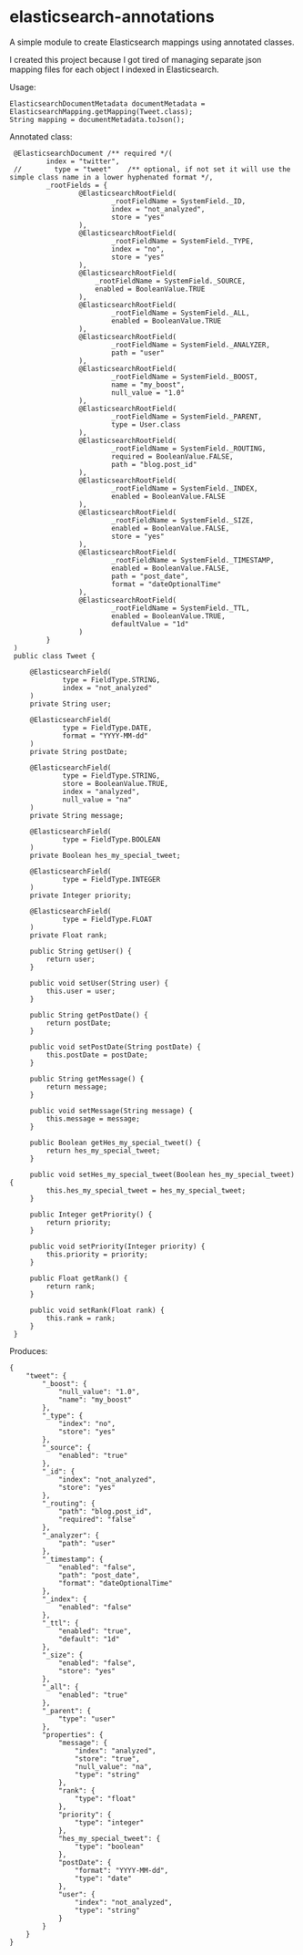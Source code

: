elasticsearch-annotations
=========================

A simple module to create Elasticsearch mappings using annotated classes.

I created this project because I got tired of managing separate json mapping files for each object I indexed in Elasticsearch.

Usage:

    ElasticsearchDocumentMetadata documentMetadata = ElasticsearchMapping.getMapping(Tweet.class);
    String mapping = documentMetadata.toJson();

 Annotated class:

     @ElasticsearchDocument /** required */(
             index = "twitter",
     //        type = "tweet"    /** optional, if not set it will use the simple class name in a lower hyphenated format */,
             _rootFields = {
                     @ElasticsearchRootField(
                             _rootFieldName = SystemField._ID,
                             index = "not_analyzed",
                             store = "yes"
                     ),
                     @ElasticsearchRootField(
                             _rootFieldName = SystemField._TYPE,
                             index = "no",
                             store = "yes"
                     ),
                     @ElasticsearchRootField(
                         _rootFieldName = SystemField._SOURCE,
                         enabled = BooleanValue.TRUE
                     ),
                     @ElasticsearchRootField(
                             _rootFieldName = SystemField._ALL,
                             enabled = BooleanValue.TRUE
                     ),
                     @ElasticsearchRootField(
                             _rootFieldName = SystemField._ANALYZER,
                             path = "user"
                     ),
                     @ElasticsearchRootField(
                             _rootFieldName = SystemField._BOOST,
                             name = "my_boost",
                             null_value = "1.0"
                     ),
                     @ElasticsearchRootField(
                             _rootFieldName = SystemField._PARENT,
                             type = User.class
                     ),
                     @ElasticsearchRootField(
                             _rootFieldName = SystemField._ROUTING,
                             required = BooleanValue.FALSE,
                             path = "blog.post_id"
                     ),
                     @ElasticsearchRootField(
                             _rootFieldName = SystemField._INDEX,
                             enabled = BooleanValue.FALSE
                     ),
                     @ElasticsearchRootField(
                             _rootFieldName = SystemField._SIZE,
                             enabled = BooleanValue.FALSE,
                             store = "yes"
                     ),
                     @ElasticsearchRootField(
                             _rootFieldName = SystemField._TIMESTAMP,
                             enabled = BooleanValue.FALSE,
                             path = "post_date",
                             format = "dateOptionalTime"
                     ),
                     @ElasticsearchRootField(
                             _rootFieldName = SystemField._TTL,
                             enabled = BooleanValue.TRUE,
                             defaultValue = "1d"
                     )
             }
     )
     public class Tweet {

         @ElasticsearchField(
                 type = FieldType.STRING,
                 index = "not_analyzed"
         )
         private String user;

         @ElasticsearchField(
                 type = FieldType.DATE,
                 format = "YYYY-MM-dd"
         )
         private String postDate;

         @ElasticsearchField(
                 type = FieldType.STRING,
                 store = BooleanValue.TRUE,
                 index = "analyzed",
                 null_value = "na"
         )
         private String message;

         @ElasticsearchField(
                 type = FieldType.BOOLEAN
         )
         private Boolean hes_my_special_tweet;

         @ElasticsearchField(
                 type = FieldType.INTEGER
         )
         private Integer priority;

         @ElasticsearchField(
                 type = FieldType.FLOAT
         )
         private Float rank;

         public String getUser() {
             return user;
         }

         public void setUser(String user) {
             this.user = user;
         }

         public String getPostDate() {
             return postDate;
         }

         public void setPostDate(String postDate) {
             this.postDate = postDate;
         }

         public String getMessage() {
             return message;
         }

         public void setMessage(String message) {
             this.message = message;
         }

         public Boolean getHes_my_special_tweet() {
             return hes_my_special_tweet;
         }

         public void setHes_my_special_tweet(Boolean hes_my_special_tweet) {
             this.hes_my_special_tweet = hes_my_special_tweet;
         }

         public Integer getPriority() {
             return priority;
         }

         public void setPriority(Integer priority) {
             this.priority = priority;
         }

         public Float getRank() {
             return rank;
         }

         public void setRank(Float rank) {
             this.rank = rank;
         }
     }

 Produces:

    {
        "tweet": {
            "_boost": {
                "null_value": "1.0",
                "name": "my_boost"
            },
            "_type": {
                "index": "no",
                "store": "yes"
            },
            "_source": {
                "enabled": "true"
            },
            "_id": {
                "index": "not_analyzed",
                "store": "yes"
            },
            "_routing": {
                "path": "blog.post_id",
                "required": "false"
            },
            "_analyzer": {
                "path": "user"
            },
            "_timestamp": {
                "enabled": "false",
                "path": "post_date",
                "format": "dateOptionalTime"
            },
            "_index": {
                "enabled": "false"
            },
            "_ttl": {
                "enabled": "true",
                "default": "1d"
            },
            "_size": {
                "enabled": "false",
                "store": "yes"
            },
            "_all": {
                "enabled": "true"
            },
            "_parent": {
                "type": "user"
            },
            "properties": {
                "message": {
                    "index": "analyzed",
                    "store": "true",
                    "null_value": "na",
                    "type": "string"
                },
                "rank": {
                    "type": "float"
                },
                "priority": {
                    "type": "integer"
                },
                "hes_my_special_tweet": {
                    "type": "boolean"
                },
                "postDate": {
                    "format": "YYYY-MM-dd",
                    "type": "date"
                },
                "user": {
                    "index": "not_analyzed",
                    "type": "string"
                }
            }
        }
    }
